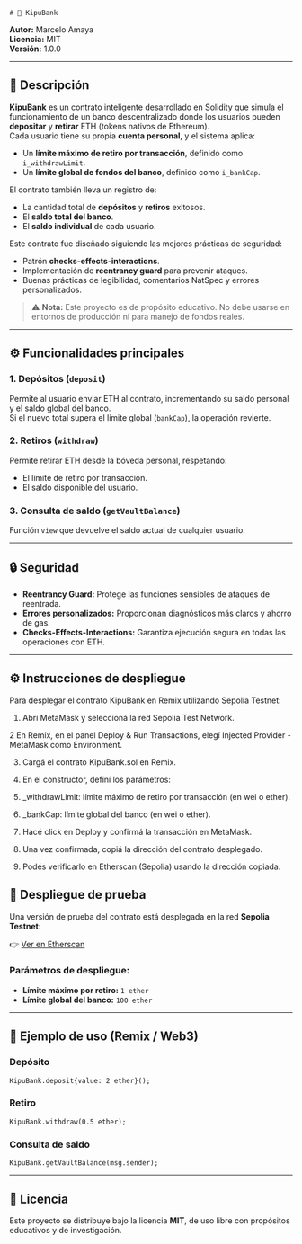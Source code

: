     # 🏦 KipuBank

**Autor:** Marcelo Amaya  
**Licencia:** MIT  
**Versión:** 1.0.0

---

## 📜 Descripción

**KipuBank** es un contrato inteligente desarrollado en Solidity que simula el funcionamiento de un banco descentralizado donde los usuarios pueden **depositar** y **retirar** ETH (tokens nativos de Ethereum).  
Cada usuario tiene su propia **cuenta personal**, y el sistema aplica:

- Un **límite máximo de retiro por transacción**, definido como `i_withdrawLimit`.
- Un **límite global de fondos del banco**, definido como `i_bankCap`.

El contrato también lleva un registro de:

- La cantidad total de **depósitos** y **retiros** exitosos.
- El **saldo total del banco**.
- El **saldo individual** de cada usuario.

Este contrato fue diseñado siguiendo las mejores prácticas de seguridad:

- Patrón **checks-effects-interactions**.
- Implementación de **reentrancy guard** para prevenir ataques.
- Buenas prácticas de legibilidad, comentarios NatSpec y errores personalizados.

> ⚠️ **Nota:** Este proyecto es de propósito educativo. No debe usarse en entornos de producción ni para manejo de fondos reales.

---

## ⚙️ Funcionalidades principales

### 1. Depósitos (`deposit`)

Permite al usuario enviar ETH al contrato, incrementando su saldo personal y el saldo global del banco.  
Si el nuevo total supera el límite global (`bankCap`), la operación revierte.

### 2. Retiros (`withdraw`)

Permite retirar ETH desde la bóveda personal, respetando:

- El límite de retiro por transacción.
- El saldo disponible del usuario.

### 3. Consulta de saldo (`getVaultBalance`)

Función `view` que devuelve el saldo actual de cualquier usuario.

---

## 🔒 Seguridad

- **Reentrancy Guard:** Protege las funciones sensibles de ataques de reentrada.
- **Errores personalizados:** Proporcionan diagnósticos más claros y ahorro de gas.
- **Checks-Effects-Interactions:** Garantiza ejecución segura en todas las operaciones con ETH.

---

## ⚙️ Instrucciones de despliegue

Para desplegar el contrato KipuBank en Remix utilizando Sepolia Testnet:

1. Abrí MetaMask y seleccioná la red Sepolia Test Network.

2 En Remix, en el panel Deploy & Run Transactions, elegí Injected Provider - MetaMask como Environment.

3. Cargá el contrato KipuBank.sol en Remix.

4. En el constructor, definí los parámetros:

5. \_withdrawLimit: límite máximo de retiro por transacción (en wei o ether).

6. \_bankCap: límite global del banco (en wei o ether).

7. Hacé click en Deploy y confirmá la transacción en MetaMask.

8. Una vez confirmada, copiá la dirección del contrato desplegado.

9. Podés verificarlo en Etherscan (Sepolia) usando la dirección copiada.

## 🚀 Despliegue de prueba

Una versión de prueba del contrato está desplegada en la red **Sepolia Testnet**:

👉 [Ver en Etherscan](https://sepolia.etherscan.io/address/0x29bb6bf59453e2d121559c53a428f97c91d7ab81)

### Parámetros de despliegue:

- **Límite máximo por retiro:** `1 ether`
- **Límite global del banco:** `100 ether`

---

## 🧠 Ejemplo de uso (Remix / Web3)

### Depósito

```solidity
KipuBank.deposit{value: 2 ether}();
```

### Retiro

```solidity
KipuBank.withdraw(0.5 ether);
```

### Consulta de saldo

```solidity
KipuBank.getVaultBalance(msg.sender);
```

---

## 📄 Licencia

Este proyecto se distribuye bajo la licencia **MIT**, de uso libre con propósitos educativos y de investigación.
